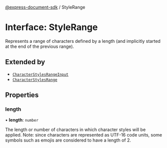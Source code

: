 [@express-document-sdk](../overview.md) / StyleRange

# Interface: StyleRange

Represents a range of characters defined by a length (and implicitly started at the end of the previous range).

## Extended by

-   [`CharacterStylesRangeInput`](character-styles-range-input.md)
-   [`CharacterStylesRange`](character-styles-range.md)

## Properties

### length

• **length**: `number`

The length or number of characters in which character styles will be applied.
Note: since characters are represented as UTF-16 code units, some symbols
such as emojis are considered to have a length of 2.
